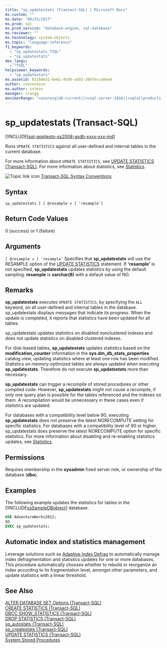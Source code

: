 ```yaml
---
title: "sp_updatestats (Transact-SQL) | Microsoft Docs"
ms.custom: ""
ms.date: "09/25/2017"
ms.prod: sql
ms.prod_service: "database-engine, sql-database"
ms.reviewer: ""
ms.technology: system-objects
ms.topic: "language-reference"
f1_keywords: 
  - "sp_updatestats_TSQL"
  - "sp_updatestats"
dev_langs: 
  - "TSQL"
helpviewer_keywords: 
  - "sp_updatestats"
ms.assetid: 01184651-6e61-45d9-a502-366fecca0ee4
author: stevestein
ms.author: sstein
manager: craigg
monikerRange: "=azuresqldb-current||>=sql-server-2016||=sqlallproducts-allversions||>=sql-server-linux-2017||=azuresqldb-mi-current"
---
```

# sp_updatestats (Transact-SQL)
[!INCLUDE[tsql-appliesto-ss2008-asdb-xxxx-xxx-md](../../includes/tsql-appliesto-ss2008-asdb-xxxx-xxx-md.md)]

Runs `UPDATE STATISTICS` against all user-defined and internal tables in the current database.  
  
For more information about `UPDATE STATISTICS`, see [UPDATE STATISTICS &#40;Transact-SQL&#41;](../../t-sql/statements/update-statistics-transact-sql.md). For more information about statistics, see [Statistics](../../relational-databases/statistics/statistics.md).  
    
 ![Topic link icon](../../database-engine/configure-windows/media/topic-link.gif "Topic link icon") [Transact-SQL Syntax Conventions](../../t-sql/language-elements/transact-sql-syntax-conventions-transact-sql.md)  
  
## Syntax  
  
```  
sp_updatestats [ [ @resample = ] 'resample']  
```  
  
## Return Code Values  
 0 (success) or 1 (failure)  
  
## Arguments  
`[ @resample = ] 'resample'`
 Specifies that **sp_updatestats** will use the RESAMPLE option of the [UPDATE STATISTICS](../../t-sql/statements/update-statistics-transact-sql.md) statement. If **'resample'** is not specified, **sp_updatestats** updates statistics by using the default sampling. **resample** is **varchar(8)** with a default value of NO.  
  
## Remarks  
 **sp_updatestats** executes `UPDATE STATISTICS`, by specifying the `ALL` keyword, on all user-defined and internal tables in the database. sp_updatestats displays messages that indicate its progress. When the update is completed, it reports that statistics have been updated for all tables.  
  
sp_updatestats updates statistics on disabled nonclustered indexes and does not update statistics on disabled clustered indexes.  
  
For disk-based tables, **sp_updatestats** updates statistics based on the **modification_counter** information in the **sys.dm_db_stats_properties** catalog view, updating statistics where at least one row has been modified. Statistics on memory-optimized tables are always updated when executing **sp_updatestats**. Therefore do not execute **sp_updatestats** more than necessary.  
  
**sp_updatestats** can trigger a recompile of stored procedures or other compiled code. However, **sp_updatestats** might not cause a recompile, if only one query plan is possible for the tables referenced and the indexes on them. A recompilation would be unnecessary in these cases even if statistics are updated.  
  
For databases with a compatibility level below 90, executing **sp_updatestats** does not preserve the latest NORECOMPUTE setting for specific statistics. For databases with a compatibility level of 90 or higher, sp_updatestats does preserve the latest NORECOMPUTE option for specific statistics. For more information about disabling and re-enabling statistics updates, see [Statistics](../../relational-databases/statistics/statistics.md).  
  
## Permissions  
 Requires membership in the **sysadmin** fixed server role, or ownership of the database (**dbo**).  

## Examples  
The following example updates the statistics for tables in the [!INCLUDE[ssSampleDBobject](../../includes/sssampledbobject-md.md)] database.  
  
```sql  
USE AdventureWorks2012;  
GO  
EXEC sp_updatestats;   
```  

## Automatic index and statistics management
Leverage solutions such as [Adaptive Index Defrag](https://github.com/Microsoft/tigertoolbox/tree/master/AdaptiveIndexDefrag) to automatically manage index defragmentation and statistics updates for one or more databases. This procedure automatically chooses whether to rebuild or reorganize an index according to its fragmentation level, amongst other parameters, and update statistics with a linear threshold.

## See Also  
 [ALTER DATABASE SET Options &#40;Transact-SQL&#41;](../../t-sql/statements/alter-database-transact-sql-set-options.md)   
 [CREATE STATISTICS &#40;Transact-SQL&#41;](../../t-sql/statements/create-statistics-transact-sql.md)   
 [DBCC SHOW_STATISTICS &#40;Transact-SQL&#41;](../../t-sql/database-console-commands/dbcc-show-statistics-transact-sql.md)   
 [DROP STATISTICS &#40;Transact-SQL&#41;](../../t-sql/statements/drop-statistics-transact-sql.md)   
 [sp_autostats &#40;Transact-SQL&#41;](../../relational-databases/system-stored-procedures/sp-autostats-transact-sql.md)   
 [sp_createstats &#40;Transact-SQL&#41;](../../relational-databases/system-stored-procedures/sp-createstats-transact-sql.md)   
 [UPDATE STATISTICS &#40;Transact-SQL&#41;](../../t-sql/statements/update-statistics-transact-sql.md)   
 [System Stored Procedures](../../relational-databases/system-stored-procedures/system-stored-procedures-transact-sql.md)  
 
